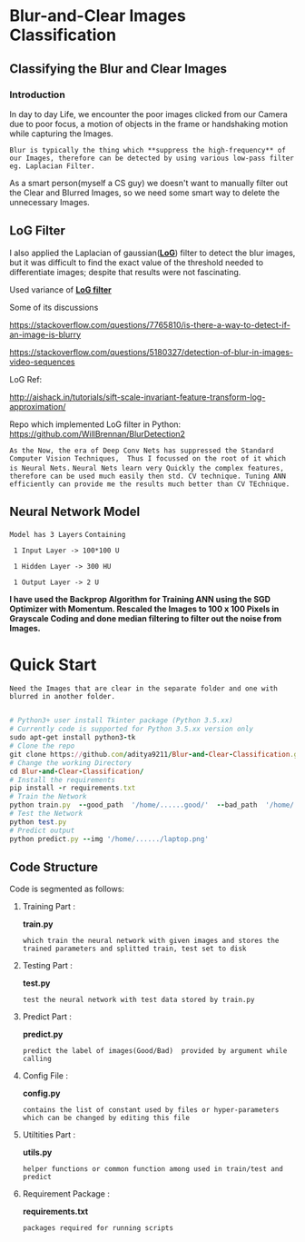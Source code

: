 # Blur-and-Clear Images Classification
## Classifying the Blur and Clear Images

### Introduction
In day to day Life, we encounter the poor images clicked from our Camera due to poor focus, a motion of objects in the frame
or handshaking motion while capturing the Images.

`Blur is typically the thing which **suppress the high-frequency** of our Images, therefore can be detected by using various low-pass filter
eg. Laplacian Filter.`

As a smart person(myself a CS guy) we doesn't want to manually filter out the Clear and Blurred Images,
so we need some smart way to delete the unnecessary Images.

## LoG Filter
I also applied the Laplacian of gaussian(**[LoG](http://academic.mu.edu/phys/matthysd/web226/Lab02.htm/)**) filter to detect the blur images, but it was difficult to find the
exact value of the threshold needed to differentiate images; despite that results were not fascinating.

Used variance of **[LoG filter](https://www.pyimagesearch.com/2015/09/07/blur-detection-with-opencv/)**  

Some of its discussions

https://stackoverflow.com/questions/7765810/is-there-a-way-to-detect-if-an-image-is-blurry

https://stackoverflow.com/questions/5180327/detection-of-blur-in-images-video-sequences

LoG Ref: 

http://aishack.in/tutorials/sift-scale-invariant-feature-transform-log-approximation/

Repo which implemented LoG filter in Python:
https://github.com/WillBrennan/BlurDetection2


`As the Now, the era of Deep Conv Nets has suppressed the Standard Computer Vision Techniques, 
Thus I focussed on the root of it which is Neural Nets.`
`Neural Nets learn very Quickly the complex features, therefore can be used much easily then std. CV technique.
Tuning ANN efficiently can provide me the results much better than CV TEchnique.`

## Neural Network Model
`Model has 3 Layers`
`Containing`
```
 1 Input Layer -> 100*100 U
 
 1 Hidden Layer -> 300 HU
 
 1 Output Layer -> 2 U
```
**I have used the Backprop Algorithm for Training ANN using the SGD Optimizer with Momentum.
Rescaled the Images to 100 x 100 Pixels in Grayscale Coding and done median filtering to filter out the noise from Images.**


# Quick Start
`Need the Images that are clear in the separate folder and one with blurred in another folder.`
```ruby

# Python3+ user install Tkinter package (Python 3.5.xx)
# Currently code is supported for Python 3.5.xx version only
sudo apt-get install python3-tk
# Clone the repo
git clone https://github.com/aditya9211/Blur-and-Clear-Classification.git
# Change the working Directory
cd Blur-and-Clear-Classification/
# Install the requirements
pip install -r requirements.txt
# Train the Network
python train.py  --good_path  '/home/......good/'  --bad_path  '/home/......./bad/'
# Test the Network 
python test.py
# Predict output 
python predict.py --img '/home/....../laptop.png'

```

## Code Structure
Code is segmented as follows:

1. Training Part :

	__train.py__
    
 	`which train the neural network with given images
 	and stores the trained parameters and splitted train, test set to disk `
    
2. Testing Part :

	__test.py__
   
 	`test the neural network with test data
 	stored by train.py`

3. Predict Part :

	__predict.py__
    
	`predict the label of images(Good/Bad) 
	provided by argument while calling`

4. Config File :

	__config.py__
    
	`contains the list of constant used by files
	or hyper-parameters which can be changed
	by editing this file`
	
5. Utiltities Part :

	__utils.py__
    		
	`helper functions or common function among used in train/test and predict`
	
6. Requirement Package :

	__requirements.txt__
	
	`packages required for running scripts`
	
